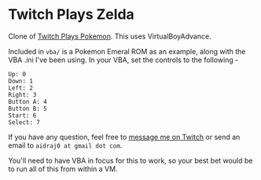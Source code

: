 Twitch Plays Zelda
==================

Clone of [Twitch Plays Pokemon](http://twitch.tv/twitch_plays_pokemon). This uses VirtualBoyAdvance.

Included in `vba/` is a Pokemon Emeral ROM as an example, along with the VBA .ini I've been using. 
In your VBA, set the controls to the following -

```
Up: 0
Down: 1
Left: 2
Right: 3
Button A: 4
Button B: 5
Start: 6
Select: 7
```

If you have any question, feel free to [message me on Twitch](http://www.twitch.tv/message/compose?to=aidraj_) or send an email to `aidraj0 at gmail dot com`.

You'll need to have VBA in focus for this to work, so your best bet would be to run all of this
from within a VM.

